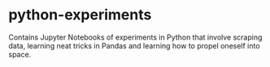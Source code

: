 # python-experiments
Contains Jupyter Notebooks of experiments in Python that involve scraping data, learning neat tricks in Pandas and learning how to propel oneself into space. 
